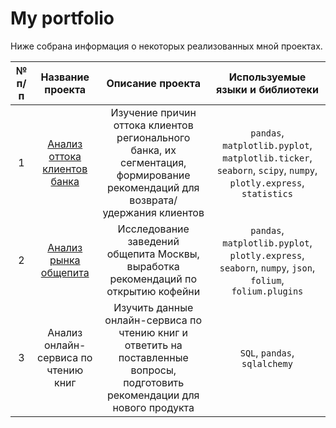 # My portfolio

Ниже собрана информация о некоторых реализованных мной проектах.

| № п/п|   Название проекта   | Описание проекта | Используемые языки и библиотеки |
|:-----:|:----------------:|:----------------:|:--------------------:|
| 1 |   [Анализ оттока клиентов банка](https://github.com/data-analyst-and-financier/my_portfolio/tree/main/bank_customer_churn_analysis)   | Изучение причин оттока клиентов регионального банка, их сегментация, формирование рекомендаций для возврата/удержания клиентов | `pandas`, `matplotlib.pyplot`, `matplotlib.ticker`, `seaborn`, `scipy`, `numpy`, `plotly.express`, `statistics`|
| 2 | [Анализ рынка общепита](https://github.com/data-analyst-and-financier/my_portfolio/tree/main/analysis_of_the_catering_market) | Исследование заведений общепита Москвы, выработка рекомендаций по открытию кофейни | `pandas`, `matplotlib.pyplot`,  `plotly.express`, `seaborn`, `numpy`, `json`, `folium`,  `folium.plugins`|
| 3 | Анализ онлайн-сервиса по чтению книг | Изучить данные онлайн-сервиса по чтению книг и ответить на поставленные вопросы, подготовить рекомендации для нового продукта | `SQL`, `pandas`, `sqlalchemy` |
